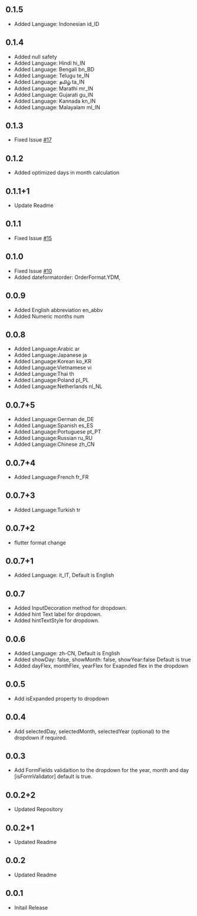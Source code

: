 ## 0.1.5
- Added Language: Indonesian id_ID

## 0.1.4
- Added null safety
- Added Language: Hindi hi_IN
- Added Language: Bengali bn_BD
- Added Language: Telugu te_IN
- Added Language: தமிழ் ta_IN
- Added Language: Marathi mr_IN
- Added Language: Gujarati gu_IN
- Added Language: Kannada kn_IN
- Added Language: Malayalam ml_IN

## 0.1.3
- Fixed Issue [#17](
 https://github.com/Robertrobinson777/dropdown_date_picker/issues/17)

## 0.1.2
- Added optimized days in month calculation

## 0.1.1+1
- Update Readme

## 0.1.1
- Fixed Issue [#15](
 https://github.com/Robertrobinson777/dropdown_date_picker/issues/15)

## 0.1.0
- Fixed Issue [#10](
 https://github.com/Robertrobinson777/dropdown_date_picker/issues/10) 
- Added dateformatorder: OrderFormat.YDM,

## 0.0.9
- Added English abbreviation en_abbv
- Added Numeric months num

## 0.0.8
- Added Language:Arabic ar
- Added Language:Japanese ja
- Added Language:Korean ko_KR
- Added Language:Vietnamese vi
- Added Language:Thai th
- Added Language:Poland pl_PL
- Added Language:Netherlands nl_NL

## 0.0.7+5

- Added Language:German de_DE
- Added Language:Spanish es_ES
- Added Language:Portuguese pt_PT
- Added Language:Russian ru_RU
- Added Language:Chinese zh_CN
## 0.0.7+4

- Added Language:French fr_FR
## 0.0.7+3

- Added Language:Turkish tr

## 0.0.7+2

- flutter format change

## 0.0.7+1

- Added Language: it_IT, Default is English

## 0.0.7

- Added InputDecoration method for dropdown.
- Added hint Text label for dropdown.
- Added hintTextStyle for dropdown.

## 0.0.6

- Added Language: zh-CN, Default is English
- Added showDay: false, showMonth: false, showYear:false Default is true
- Added dayFlex, monthFlex, yearFlex for Exapnded flex in the dropdown

## 0.0.5

- Add isExpanded property to dropdown

## 0.0.4

- Add selectedDay, selectedMonth, selectedYear (optional) to the dropdown if required.

## 0.0.3

- Add FormFields validaition to the dropdown for the year, month and day [isFormValidator] default is true.

## 0.0.2+2

- Updated Repository

## 0.0.2+1

- Updated Readme

## 0.0.2

- Updated Readme

## 0.0.1

- Initail Release
